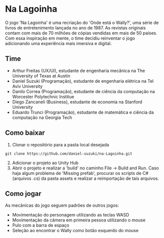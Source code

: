 # Na Lagoinha

O jogo 'Na Lagoinha' é uma recriação do 'Onde está o Wally?', uma série de livros de entretenimento lançada no ano de 1987. As revistas originais contam com mais de 70 milhões de cópias vendidas em mais de 50 países. Com essa inspiração em mente, o time decidiu reinventar o jogo adicionando uma experiência mais imersiva e digital.

## Time
- Arthur Freitas (UX/UI), estudante de engenharia mecânica na The University of Texas at Austin
- Daniel Suzuki (Programação), estudante de engenharia elétrica na Tel Aviv University
- Danilo Correa (Programação), estudante de ciência da computação na Worcester Polytechnic Institue
- Diego Zancaneli (Business), estudante de economia na Stanford University
- Eduardo Trunci (Programação), estudante de matemática e ciência da computação na Georgia Tech

## Como baixar
1. Clonar o repositório para a pasta local desejada
```
git clone https://github.com/daniel-suzuki/na-Lagoinha.git
```
2. Adicionar o projeto ao Unity Hub
3. Abrir o projeto e realizar a 'build' no caminho File -> Build and Run. Caso haja algum problema de 'Missing prefab', procurar os scripts de C# (arquivos .cs) da pasta assets e realizar a reimportação de tais arquivos.

## Como jogar
As mecânicas do jogo seguem padrões de outros jogos:
- Movimentação do personagem utilizando as teclas WASD
- Movimentação da câmera em primeira pessoa utilizando o mouse
- Pulo com a barra de espaço
- Seleção ao encontrar o Wally como botão esquerdo do mouse
